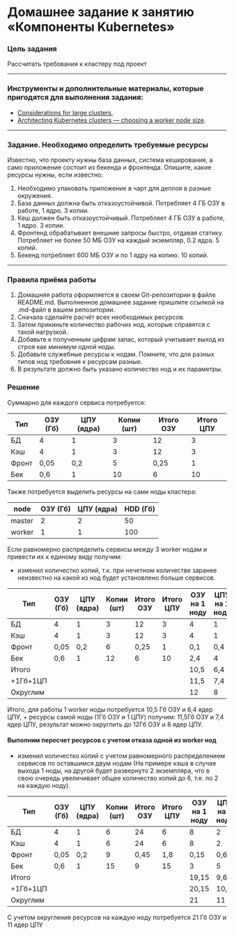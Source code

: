 # Домашнее задание к занятию «Компоненты Kubernetes»

### Цель задания

Рассчитать требования к кластеру под проект

------

### Инструменты и дополнительные материалы, которые пригодятся для выполнения задания:

- [Considerations for large clusters](https://kubernetes.io/docs/setup/best-practices/cluster-large/),
- [Architecting Kubernetes clusters — choosing a worker node size](https://learnk8s.io/kubernetes-node-size).

------

### Задание. Необходимо определить требуемые ресурсы
Известно, что проекту нужны база данных, система кеширования, а само приложение состоит из бекенда и фронтенда. Опишите, какие ресурсы нужны, если известно:

1. Необходимо упаковать приложение в чарт для деплоя в разные окружения. 
2. База данных должна быть отказоустойчивой. Потребляет 4 ГБ ОЗУ в работе, 1 ядро. 3 копии. 
3. Кеш должен быть отказоустойчивый. Потребляет 4 ГБ ОЗУ в работе, 1 ядро. 3 копии. 
4. Фронтенд обрабатывает внешние запросы быстро, отдавая статику. Потребляет не более 50 МБ ОЗУ на каждый экземпляр, 0.2 ядра. 5 копий. 
5. Бекенд потребляет 600 МБ ОЗУ и по 1 ядру на копию. 10 копий.


----

### Правила приёма работы

1. Домашняя работа оформляется в своем Git-репозитории в файле README.md. Выполненное домашнее задание пришлите ссылкой на .md-файл в вашем репозитории.
2. Сначала сделайте расчёт всех необходимых ресурсов.
3. Затем прикиньте количество рабочих нод, которые справятся с такой нагрузкой.
4. Добавьте к полученным цифрам запас, который учитывает выход из строя как минимум одной ноды. 
5. Добавьте служебные ресурсы к нодам. Помните, что для разных типов нод требовния к ресурсам разные. 
6. В результате должно быть указано количество нод и их параметры.

### Решение

Суммарно для каждого сервиса потребуется:

|Тип|ОЗУ (Гб)|ЦПУ (ядра)|Копии (шт)|Итого ОЗУ|Итого ЦПУ|
|---|--------|----------|----------|---------|---------|
|БД|4|1|3|12|3|
|Кэш|4|1|3|12|3|
|Фронт|0,05|0,2|5|0,25|1|
|Бек|0,6|1|10|6|10|

Также потребуется выделить ресурсы на сами ноды кластера:

|node|ОЗУ (Гб)|ЦПУ (ядра)|HDD (Гб)|
|----|--------|----------|--------|
|master|2|2|50|
|worker|1|1|100|

Если равномерно распределить сервисы между 3 worker нодам и привести их к единому виду получим:
- изменил количестко копий, т.к. при нечетном количестве заранее неизвестно на какой из нод будет установлено больше сервисов.

|Тип|ОЗУ (Гб)|ЦПУ (ядра)|Копии (шт)|Итого ОЗУ|Итого ЦПУ|ОЗУ на 1 ноду|ЦПУ на 1 ноду| 
|---|--------|----------|----------|---------|---------|-------------|-------------|
|БД|4|1|3|12|3|4|1|
|Кэш|4|1|3|12|3|4|1|
|Фронт|0,05|0,2|6|0,25|1|0,1|0,4|
|Бек|0,6|1|12|6|10|2,4|4|
|Итого||||||10,5|6,4|
|+1Гб+1ЦП||||||11,5|7,4|
|Округлим||||||12|8|

Итого, для работы 1 worker ноды потребуется 10,5 Гб ОЗУ и 6,4 ядер ЦПУ, + ресурсы самой ноды (1Гб ОЗУ и 1 ЦПУ) получим: 11,5Гб ОЗУ и 7,4 ядер ЦПУ, результат можно округлить до 12Гб ОЗУ и 8 ядер ЦПУ.

#### Выполним пересчет ресурсов с учетом отказа одной из worker нод
- изменил количестко копий с учетом равномерного распределением сервисов по оставшимся двум нодам (На примере кэша в случае выхода 1 ноды, на другой будет развернуто 2 экземпляра, что в свою очередь увеличивает общее количество копий до 6, т.е. по 2 на каждую ноду).

|Тип|ОЗУ (Гб)|ЦПУ (ядра)|Копии (шт)|Итого ОЗУ|Итого ЦПУ|ОЗУ на 1 ноду|ЦПУ на 1 ноду| 
|---|--------|----------|----------|---------|---------|-------------|-------------|
|БД|4|1|6|24|6|8|2|
|Кэш|4|1|6|24|6|8|2|
|Фронт|0,05|0,2|9|0,45|1,8|0,15|0,6|
|Бек|0,6|1|15|9|15|3|5|
|Итого||||||19,15|9,6|
|+1Гб+1ЦП||||||20,15|10,6|
|Округлим||||||21|11|

С учетом округления ресурсов на каждую ноду потребуется 21 Гб ОЗУ и 11 ядер ЦПУ
